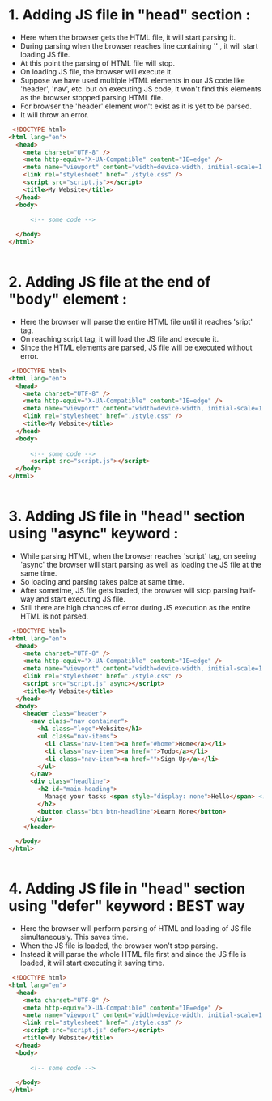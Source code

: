 # 1. Adding JS file in "head" section :
  
- Here when the browser gets the HTML file, it will start parsing it.
- During parsing when the browser reaches line containing '<script src="script.js"></script>' , it will start loading JS file.
- At this point the parsing of HTML file will stop.
- On loading JS file, the browser will execute it. 
- Suppose we have used multiple HTML elements in our JS code like 'header', 'nav', etc. but on executing JS code, it won't find this elements as the browser stopped parsing HTML file.
- For browser the 'header' element won't exist as it is yet to be parsed.
- It will throw an error.
  
```html
 <!DOCTYPE html>
<html lang="en">
  <head>
    <meta charset="UTF-8" />
    <meta http-equiv="X-UA-Compatible" content="IE=edge" />
    <meta name="viewport" content="width=device-width, initial-scale=1.0" />
    <link rel="stylesheet" href="./style.css" />
    <script src="script.js"></script>
    <title>My Website</title>
  </head>
  <body>
    
      <!-- some code -->

  </body>
</html>
 
```
  
# 2. Adding JS file at the end of "body" element :
  
- Here the browser will parse the entire HTML file until it reaches 'sript' tag.
- On reaching script tag, it will load the JS file and execute it.
- Since the HTML elements are parsed, JS file will be executed without error.

```html
 <!DOCTYPE html>
<html lang="en">
  <head>
    <meta charset="UTF-8" />
    <meta http-equiv="X-UA-Compatible" content="IE=edge" />
    <meta name="viewport" content="width=device-width, initial-scale=1.0" />
    <link rel="stylesheet" href="./style.css" />
    <title>My Website</title>
  </head>
  <body>
    
      <!-- some code -->
      <script src="script.js"></script>
  </body>
</html>
 
```

# 3. Adding JS file in "head" section using "async" keyword :

- While parsing HTML, when the browser reaches 'script' tag, on seeing 'async' the browser will start parsing as well as loading the JS file at the same time.
- So loading and parsing takes palce at same time.
- After sometime, JS file gets loaded, the browser will stop parsing half-way and start executing JS file.
- Still there are high chances of error during JS execution as the entire HTML is not parsed.

```html
 <!DOCTYPE html>
<html lang="en">
  <head>
    <meta charset="UTF-8" />
    <meta http-equiv="X-UA-Compatible" content="IE=edge" />
    <meta name="viewport" content="width=device-width, initial-scale=1.0" />
    <link rel="stylesheet" href="./style.css" />
    <script src="script.js" async></script>
    <title>My Website</title>
  </head>
  <body>
    <header class="header">
      <nav class="nav container">
        <h1 class="logo">Website</h1>
        <ul class="nav-items">
          <li class="nav-item"><a href="#home">Home</a></li>
          <li class="nav-item"><a href="">Todo</a></li>
          <li class="nav-item"><a href="">Sign Up</a></li>
        </ul>
      </nav>
      <div class="headline">
        <h2 id="main-heading">
          Manage your tasks <span style="display: none">Hello</span> <!-- Suppose on reaching here the loading of JS file stops, thus parsing also stops half-way  -->
        </h2>
        <button class="btn btn-headline">Learn More</button>
      </div>
    </header>

  </body>
</html>
 
```

# 4. Adding JS file in "head" section using "defer" keyword : BEST way

- Here the browser will perform parsing of HTML and loading of JS file simultaneously. This saves time.
- When the JS file is loaded, the browser won't stop parsing.
- Instead it will parse the whole HTML file first and since the JS file is loaded, it will start executing it saving time. 

```html
 <!DOCTYPE html>
<html lang="en">
  <head>
    <meta charset="UTF-8" />
    <meta http-equiv="X-UA-Compatible" content="IE=edge" />
    <meta name="viewport" content="width=device-width, initial-scale=1.0" />
    <link rel="stylesheet" href="./style.css" />
    <script src="script.js" defer></script>
    <title>My Website</title>
  </head>
  <body>
    
      <!-- some code -->

  </body>
</html>
 
```
